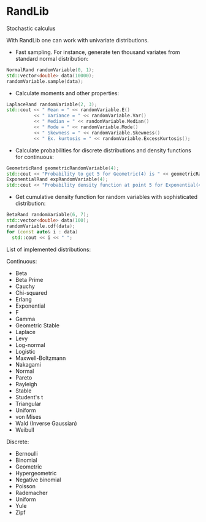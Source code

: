# RandLib
Stochastic calculus

With RandLib one can work with univariate distributions.
* Fast sampling. For instance, generate ten thousand variates from standard normal distribution:
```c++
NormalRand randomVariable(0, 1);
std::vector<double> data(10000);
randomVariable.sample(data);
```
* Calculate moments and other properties:
```c++
LaplaceRand randomVariable(2, 3);
std::cout << " Mean = " << randomVariable.E()
          << " Variance = " << randomVariable.Var()
          << " Median = " << randomVariable.Median()
          << " Mode = " << randomVariable.Mode()
          << " Skewness = " << randomVariable.Skewness()
          << " Ex. kurtosis = " << randomVariable.ExcessKurtosis();
```
* Calculate probabilities for discrete distributions and density functions for continuous:
```c++
GeometricRand geometricRandomVariable(4);
std::cout << "Probability to get 5 for Geometric(4) is " << geometricRandomVariable.P(5);
ExponentialRand expRandomVariable(4);
std::cout << "Probability density function at point 5 for Exponential(4) is " << expRandomVariable.f(5);
```
* Get cumulative density function for random variables with sophisticated distribution:
```c++
BetaRand randomVariable(6, 7);
std::vector<double> data(100);
randomVariable.cdf(data);
for (const auto& i : data)
  std::cout << i << " ";
```

List of implemented distributions:

Continuous:
* Beta
* Beta Prime
* Cauchy
* Chi-squared
* Erlang
* Exponential
* F
* Gamma
* Geometric Stable
* Laplace
* Levy
* Log-normal
* Logistic
* Maxwell-Boltzmann
* Nakagami
* Normal
* Pareto
* Rayleigh
* Stable
* Student's t
* Triangular
* Uniform
* von Mises
* Wald (Inverse Gaussian)
* Weibull

Discrete:
* Bernoulli
* Binomial
* Geometric
* Hypergeometric
* Negative binomial
* Poisson
* Rademacher
* Uniform
* Yule
* Zipf
